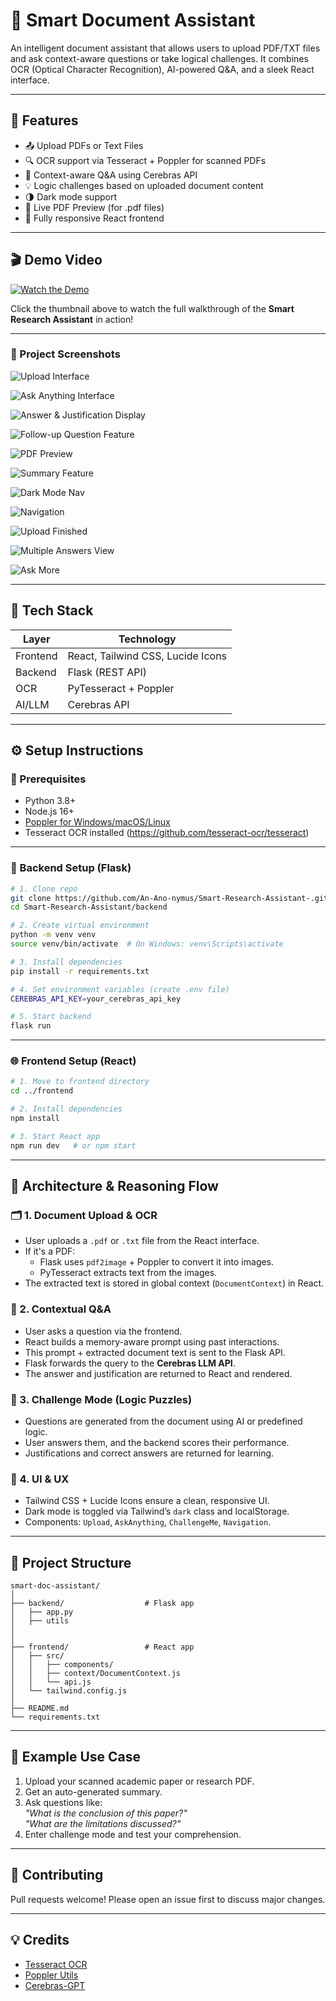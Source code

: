 # 🧠 Smart Document Assistant

An intelligent document assistant that allows users to upload PDF/TXT files and ask context-aware questions or take logical challenges. It combines OCR (Optical Character Recognition), AI-powered Q&A, and a sleek React interface.

---

## 🚀 Features

- 📤 Upload PDFs or Text Files
- 🔍 OCR support via Tesseract + Poppler for scanned PDFs
- 🧠 Context-aware Q&A using Cerebras API
- 💡 Logic challenges based on uploaded document content
- 🌗 Dark mode support
- 📄 Live PDF Preview (for .pdf files)
- 🧭 Fully responsive React frontend

---
## 🎬 Demo Video

[![Watch the Demo](https://img.youtube.com/vi/nDOeUUqbM6o/hqdefault.jpg)](https://youtu.be/nDOeUUqbM6o)

Click the thumbnail above to watch the full walkthrough of the **Smart Research Assistant** in action!

---
### 📸 Project Screenshots

![Upload Interface](https://github.com/An-Ano-nymus/Smart-Research-Assistant-/blob/main/IMAGES%20OF%20PROJECT/Screenshot%202025-06-21%20234259.png?raw=true)

![Ask Anything Interface](https://github.com/An-Ano-nymus/Smart-Research-Assistant-/blob/main/IMAGES%20OF%20PROJECT/Screenshot%202025-06-21%20234334.png?raw=true)

![Answer & Justification Display](https://github.com/An-Ano-nymus/Smart-Research-Assistant-/blob/main/IMAGES%20OF%20PROJECT/Screenshot%202025-06-21%20234704.png?raw=true)

![Follow-up Question Feature](https://github.com/An-Ano-nymus/Smart-Research-Assistant-/blob/main/IMAGES%20OF%20PROJECT/Screenshot%202025-06-21%20234730.png?raw=true)

![PDF Preview](https://github.com/An-Ano-nymus/Smart-Research-Assistant-/blob/main/IMAGES%20OF%20PROJECT/Screenshot%202025-06-21%20234808.png?raw=true)

![Summary Feature](https://github.com/An-Ano-nymus/Smart-Research-Assistant-/blob/main/IMAGES%20OF%20PROJECT/Screenshot%202025-06-21%20234821.png?raw=true)

![Dark Mode Nav](https://github.com/An-Ano-nymus/Smart-Research-Assistant-/blob/main/IMAGES%20OF%20PROJECT/Screenshot%202025-06-21%20234852.png?raw=true)

![Navigation](https://github.com/An-Ano-nymus/Smart-Research-Assistant-/blob/main/IMAGES%20OF%20PROJECT/Screenshot%202025-06-21%20234916.png?raw=true)

![Upload Finished](https://github.com/An-Ano-nymus/Smart-Research-Assistant-/blob/main/IMAGES%20OF%20PROJECT/Screenshot%202025-06-21%20234940.png?raw=true)

![Multiple Answers View](https://github.com/An-Ano-nymus/Smart-Research-Assistant-/blob/main/IMAGES%20OF%20PROJECT/Screenshot%202025-06-21%20234950.png?raw=true)

![Ask More](https://github.com/An-Ano-nymus/Smart-Research-Assistant-/blob/main/IMAGES%20OF%20PROJECT/Screenshot%202025-06-21%20235135.png?raw=true)

---
## 🧰 Tech Stack

| Layer      | Technology            |
|------------|------------------------|
| Frontend   | React, Tailwind CSS, Lucide Icons |
| Backend    | Flask (REST API)       |
| OCR        | PyTesseract + Poppler  |
| AI/LLM     | Cerebras API           |

---

## ⚙️ Setup Instructions

### 🔧 Prerequisites

- Python 3.8+
- Node.js 16+
- [Poppler for Windows/macOS/Linux](https://github.com/oschwartz10612/poppler-windows/releases/)
- Tesseract OCR installed (https://github.com/tesseract-ocr/tesseract)

---

### 🧠 Backend Setup (Flask)

```bash
# 1. Clone repo
git clone https://github.com/An-Ano-nymus/Smart-Research-Assistant-.git
cd Smart-Research-Assistant/backend

# 2. Create virtual environment
python -m venv venv
source venv/bin/activate  # On Windows: venv\Scripts\activate

# 3. Install dependencies
pip install -r requirements.txt

# 4. Set environment variables (create .env file)
CEREBRAS_API_KEY=your_cerebras_api_key

# 5. Start backend
flask run
```

---

### 🌐 Frontend Setup (React)

```bash
# 1. Move to frontend directory
cd ../frontend

# 2. Install dependencies
npm install

# 3. Start React app
npm run dev   # or npm start
```

---

## 🧠 Architecture & Reasoning Flow

### 🗂️ 1. **Document Upload & OCR**

- User uploads a `.pdf` or `.txt` file from the React interface.
- If it's a PDF:
  - Flask uses `pdf2image` + Poppler to convert it into images.
  - PyTesseract extracts text from the images.
- The extracted text is stored in global context (`DocumentContext`) in React.

### 🧠 2. **Contextual Q&A**

- User asks a question via the frontend.
- React builds a memory-aware prompt using past interactions.
- This prompt + extracted document text is sent to the Flask API.
- Flask forwards the query to the **Cerebras LLM API**.
- The answer and justification are returned to React and rendered.

### 🧩 3. **Challenge Mode (Logic Puzzles)**

- Questions are generated from the document using AI or predefined logic.
- User answers them, and the backend scores their performance.
- Justifications and correct answers are returned for learning.

### 🎨 4. **UI & UX**

- Tailwind CSS + Lucide Icons ensure a clean, responsive UI.
- Dark mode is toggled via Tailwind’s `dark` class and localStorage.
- Components: `Upload`, `AskAnything`, `ChallengeMe`, `Navigation`.

---

## 📁 Project Structure

```
smart-doc-assistant/
│
├── backend/                  # Flask app
│   ├── app.py
│   ├── utils
│   
│
├── frontend/                 # React app
│   ├── src/
│   │   ├── components/
│   │   ├── context/DocumentContext.js
│   │   └── api.js
│   └── tailwind.config.js
│
├── README.md
└── requirements.txt
```

---

## 🧪 Example Use Case

1. Upload your scanned academic paper or research PDF.
2. Get an auto-generated summary.
3. Ask questions like:  
   *"What is the conclusion of this paper?"*  
   *"What are the limitations discussed?"*
4. Enter challenge mode and test your comprehension.

---

## 🤝 Contributing

Pull requests welcome! Please open an issue first to discuss major changes.


---

## 💡 Credits

- [Tesseract OCR](https://github.com/tesseract-ocr/tesseract)
- [Poppler Utils](https://poppler.freedesktop.org/)
- [Cerebras-GPT](https://www.cerebras.net/)
